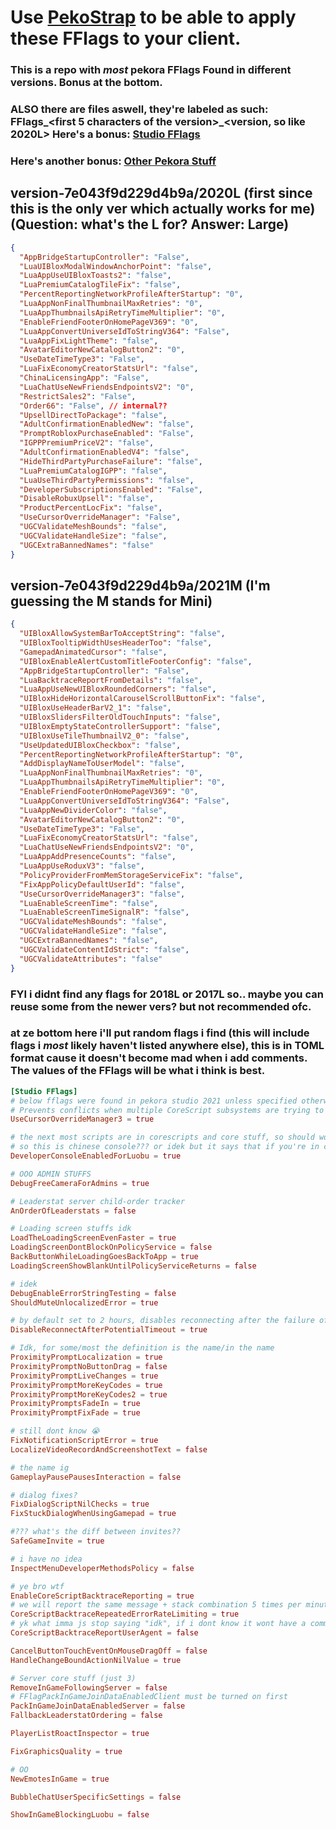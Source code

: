 # Use [PekoStrap](https://github.com/WindowsMI/pekoStrap) to be able to apply these FFlags to your client.
### This is a repo with *most* pekora FFlags Found in different versions. Bonus at the bottom.
### ALSO there are files aswell, they're labeled as such: FFlags_<first 5 characters of the version>_<version, so like 2020L> Here's a bonus: [Studio FFlags](Studio%20FFlags.md)
### Here's another bonus: [Other Pekora Stuff](Other.md)

## version-7e043f9d229d4b9a/2020L (first since this is the only ver which actually works for me) (Question: what's the L for? Answer: Large)
```json
{
  "AppBridgeStartupController": "False",
  "LuaUIBloxModalWindowAnchorPoint": "false",
  "LuaAppUseUIBloxToasts2": "false",
  "LuaPremiumCatalogTileFix": "false",
  "PercentReportingNetworkProfileAfterStartup": "0",
  "LuaAppNonFinalThumbnailMaxRetries": "0",
  "LuaAppThumbnailsApiRetryTimeMultiplier": "0",
  "EnableFriendFooterOnHomePageV369": "0",
  "LuaAppConvertUniverseIdToStringV364": "False",
  "LuaAppFixLightTheme": "false",
  "AvatarEditorNewCatalogButton2": "0",
  "UseDateTimeType3": "False",
  "LuaFixEconomyCreatorStatsUrl": "false",
  "ChinaLicensingApp": "False",
  "LuaChatUseNewFriendsEndpointsV2": "0",
  "RestrictSales2": "False",
  "Order66": "False", // internal??
  "UpsellDirectToPackage": "false",
  "AdultConfirmationEnabledNew": "false",
  "PromptRobloxPurchaseEnabled": "False",
  "IGPPPremiumPriceV2": "false",
  "AdultConfirmationEnabledV4": "false",
  "HideThirdPartyPurchaseFailure": "false",
  "LuaPremiumCatalogIGPP": "false",
  "LuaUseThirdPartyPermissions": "false",
  "DeveloperSubscriptionsEnabled": "False",
  "DisableRobuxUpsell": "false",
  "ProductPercentLocFix": "false",
  "UseCursorOverrideManager": "False",
  "UGCValidateMeshBounds": "false",
  "UGCValidateHandleSize": "false",
  "UGCExtraBannedNames": "false"
}
```
## version-7e043f9d229d4b9a/2021M (I'm guessing the M stands for Mini)
```json
{
  "UIBloxAllowSystemBarToAcceptString": "false",
  "UIBloxTooltipWidthUsesHeaderToo": "false",
  "GamepadAnimatedCursor": "false",
  "UIBloxEnableAlertCustomTitleFooterConfig": "false",
  "AppBridgeStartupController": "False",
  "LuaBacktraceReportFromDetails": "false",
  "LuaAppUseNewUIBloxRoundedCorners": "false",
  "UIBloxHideHorizontalCarouselScrollButtonFix": "false",
  "UIBloxUseHeaderBarV2_1": "false",
  "UIBloxSlidersFilterOldTouchInputs": "false",
  "UIBloxEmptyStateControllerSupport": "false",
  "UIBloxUseTileThumbnailV2_0": "false",
  "UseUpdatedUIBloxCheckbox": "false",
  "PercentReportingNetworkProfileAfterStartup": "0",
  "AddDisplayNameToUserModel": "false",
  "LuaAppNonFinalThumbnailMaxRetries": "0",
  "LuaAppThumbnailsApiRetryTimeMultiplier": "0",
  "EnableFriendFooterOnHomePageV369": "0",
  "LuaAppConvertUniverseIdToStringV364": "False",
  "LuaAppNewDividerColor": "false",
  "AvatarEditorNewCatalogButton2": "0",
  "UseDateTimeType3": "False",
  "LuaFixEconomyCreatorStatsUrl": "false",
  "LuaChatUseNewFriendsEndpointsV2": "0",
  "LuaAppAddPresenceCounts": "false",
  "LuaAppUseRoduxV3": "false",
  "PolicyProviderFromMemStorageServiceFix": "false",
  "FixAppPolicyDefaultUserId": "false",
  "UseCursorOverrideManager3": "false",
  "LuaEnableScreenTime": "false",
  "LuaEnableScreenTimeSignalR": "false",
  "UGCValidateMeshBounds": "false",
  "UGCValidateHandleSize": "false",
  "UGCExtraBannedNames": "false",
  "UGCValidateContentIdStrict": "false",
  "UGCValidateAttributes": "false"
}
```

### FYI i didnt find any flags for 2018L or 2017L so.. maybe you can reuse some from the newer vers? but not recommended ofc.

### at ze bottom here i'll put random flags i find (this will include flags i *most* likely haven't listed anywhere else), this is in TOML format cause it doesn't become mad when i add comments. The values of the FFlags will be what i think is best.
```toml
[Studio FFlags]
# below fflags were found in pekora studio 2021 unless specified otherwise
# Prevents conflicts when multiple CoreScript subsystems are trying to override the mouse cursor at the same time.
UseCursorOverrideManager3 = true

# the next most scripts are in corescripts and core stuff, so should work on the client.
# so this is chinese console??? or idek but it says that if you're in china it's disabled so idk
DeveloperConsoleEnabledForLuobu = true

# OOO ADMIN STUFFS
DebugFreeCameraForAdmins = true

# Leaderstat server child-order tracker
AnOrderOfLeaderstats = false

# Loading screen stuffs idk
LoadTheLoadingScreenEvenFaster = true
LoadingScreenDontBlockOnPolicyService = false
BackButtonWhileLoadingGoesBackToApp = true
LoadingScreenShowBlankUntilPolicyServiceReturns = false

# idek
DebugEnableErrorStringTesting = false
ShouldMuteUnlocalizedError = true

# by default set to 2 hours, disables reconnecting after the failure of first try
DisableReconnectAfterPotentialTimeout = true

# Idk, for some/most the definition is the name/in the name
ProximityPromptLocalization = true
ProximityPromptNoButtonDrag = false
ProximityPromptLiveChanges = true
ProximityPromptMoreKeyCodes = true
ProximityPromptMoreKeyCodes2 = true
ProximityPromptsFadeIn = true
ProximityPromptFixFade = true

# still dont know 😭
FixNotificationScriptError = true
LocalizeVideoRecordAndScreenshotText = false

# the name ig
GameplayPausePausesInteraction = false

# dialog fixes?
FixDialogScriptNilChecks = true
FixStuckDialogWhenUsingGamepad = true

#??? what's the diff between invites??
SafeGameInvite = true

# i have no idea
InspectMenuDeveloperMethodsPolicy = false

# ye bro wtf
EnableCoreScriptBacktraceReporting = true
# we will report the same message + stack combination 5 times per minute, and ignore subsequent occurrences
CoreScriptBacktraceRepeatedErrorRateLimiting = true
# yk what imma js stop saying "idk", if i dont know it wont have a comment
CoreScriptBacktraceReportUserAgent = false

CancelButtonTouchEventOnMouseDragOff = false
HandleChangeBoundActionNilValue = true

# Server core stuff (just 3)
RemoveInGameFollowingServer = false
# FFlagPackInGameJoinDataEnabledClient must be turned on first
PackInGameJoinDataEnabledServer = false
FallbackLeaderstatOrdering = false

PlayerListRoactInspector = true

FixGraphicsQuality = true

# OO
NewEmotesInGame = true

BubbleChatUserSpecificSettings = false

ShowInGameBlockingLuobu = false
```
